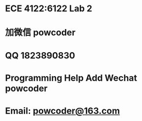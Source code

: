 # ECE 4122:6122 Lab 2
# 加微信 powcoder

# QQ 1823890830

# Programming Help Add Wechat powcoder

# Email: powcoder@163.com

